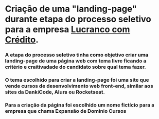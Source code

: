 # Criação de uma "landing-page" durante etapa do processo seletivo para a empresa [Lucranco com Crédito](https://www.lucrandocomcredito.com.br/).

 ### A etapa do processo seletivo tinha como objetivo criar uma landing-page de uma página web com tema livre ficando a critério e craitivadade do candidato sobre qual tema fazer. 
    
### O tema escolhido para criar a landing-page foi uma site que vende cursos de desenvolvimento web front-end, similar aos sites da DankiCode, Alura ou Rocketseat.

### Para a criação da página foi escolhido um nome fictício para a empresa que chama **Expansão de Domínio Cursos**